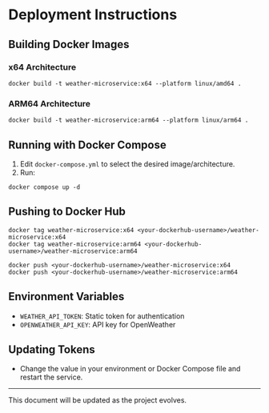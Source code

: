 # Deployment Instructions

## Building Docker Images

### x64 Architecture
```
docker build -t weather-microservice:x64 --platform linux/amd64 .
```

### ARM64 Architecture
```
docker build -t weather-microservice:arm64 --platform linux/arm64 .
```

## Running with Docker Compose
1. Edit `docker-compose.yml` to select the desired image/architecture.
2. Run:
```
docker compose up -d
```

## Pushing to Docker Hub
```
docker tag weather-microservice:x64 <your-dockerhub-username>/weather-microservice:x64
docker tag weather-microservice:arm64 <your-dockerhub-username>/weather-microservice:arm64

docker push <your-dockerhub-username>/weather-microservice:x64
docker push <your-dockerhub-username>/weather-microservice:arm64
```

## Environment Variables
- `WEATHER_API_TOKEN`: Static token for authentication
- `OPENWEATHER_API_KEY`: API key for OpenWeather

## Updating Tokens
- Change the value in your environment or Docker Compose file and restart the service.

---
This document will be updated as the project evolves.
